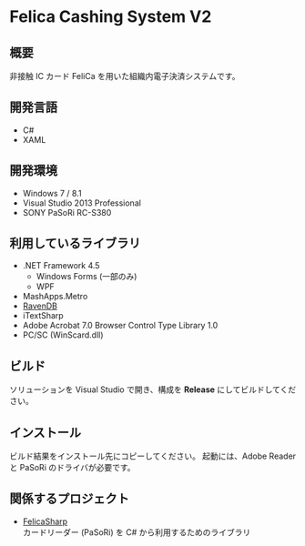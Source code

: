 Felica Cashing System V2
========================

## 概要
非接触 IC カード FeliCa を用いた組織内電子決済システムです。

## 開発言語
- C#
- XAML

## 開発環境
- Windows 7 / 8.1
- Visual Studio 2013 Professional
- SONY PaSoRi RC-S380

## 利用しているライブラリ
- .NET Framework 4.5
  - Windows Forms (一部のみ)
  - WPF
- MashApps.Metro
- [RavenDB](http://ravendb.net)
- iTextSharp
- Adobe Acrobat 7.0 Browser Control Type Library 1.0
- PC/SC (WinScard.dll)

## ビルド
ソリューションを Visual Studio で開き、構成を **Release** にしてビルドしてください。

## インストール
ビルド結果をインストール先にコピーしてください。
起動には、Adobe Reader と PaSoRi のドライバが必要です。

## 関係するプロジェクト
- [FelicaSharp](https://github.com/pine613/FelicaSharp)<br />
  カードリーダー (PaSoRi) を C# から利用するためのライブラリ
